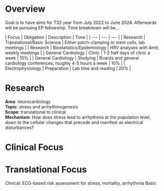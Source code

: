 # Overview

Goal is to have aims for T32 year from July 2022 to June 2024. Afterwards will be pursuing EP fellowship. Time breakdown will be...

| Focus | Obligation | Description | Time |
| --- | --- | --- |
| Research | Translational/Basic Science | Either patch-clamping or stem cells, lab meetings |
| Research | Biostatistics/Epidemiology | HRV analyses with Amit, weekly meetings |
| General Cardiology | Clinic | 1-2 half days of clinic a week | 10% |
| General Cardiology | Studying | Boards and general cardiology conferences, roughly 4-5 hours a week | 10% |
| Electrophysiology | Preparation | Lab time and reading | 20% |

# Research 

__Area__: neurocardiology  
__Topic__: stress and arrhythmogenesis  
__Scope__: translational to clinical   
__Mechanism__: How does stress lead to arrhythmia at the population level, down to the cellular changes that precede and manifest as electrical disturbances?  

# Clinical Focus

# Translational Focus

Clinical: ECG-based risk assessment for stress, mortality, arrhythmia
Basic

